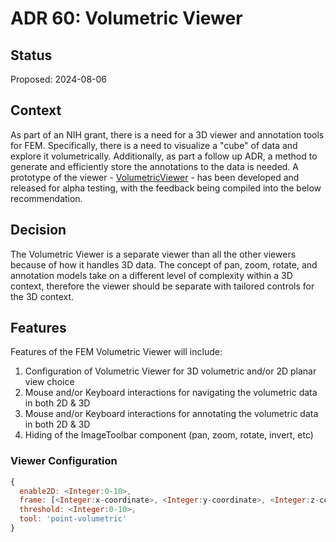 # ADR 60: Volumetric Viewer

## Status

Proposed: 2024-08-06

## Context

As part of an NIH grant, there is a need for a 3D viewer and annotation tools for FEM. Specifically, there is a need to visualize a "cube" of data and explore it volumetrically. Additionally, as part a follow up ADR, a method to generate and efficiently store the annotations to the data is needed. A prototype of the viewer - [VolumetricViewer](https://github.com/zooniverse/volumetric-viewer) - has been developed and released for alpha testing, with the feedback being compiled into the below recommendation. 

## Decision

The Volumetric Viewer is a separate viewer than all the other viewers because of how it handles 3D data. The concept of pan, zoom, rotate, and annotation models take on a different level of complexity within a 3D context, therefore the viewer should be separate with tailored controls for the 3D context.

## Features

Features of the FEM Volumetric Viewer will include:
1. Configuration of Volumetric Viewer for 3D volumetric and/or 2D planar view choice
1. Mouse and/or Keyboard interactions for navigating the volumetric data in both 2D & 3D
1. Mouse and/or Keyboard interactions for annotating the volumetric data in both 2D & 3D
1. Hiding of the ImageToolbar component (pan, zoom, rotate, invert, etc)

### Viewer Configuration

```js
{
  enable2D: <Integer:0-10>,
  frame: [<Integer:x-coordinate>, <Integer:y-coordinate>, <Integer:z-coordinate>]
  threshold: <Integer:0-10>,
  tool: 'point-volumetric'
}
```
